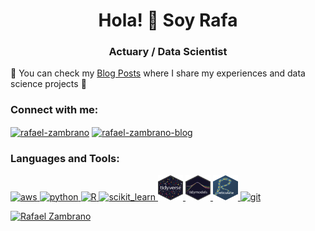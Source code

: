 <h1 align="center">Hola! 🤟 Soy Rafa</h1>
<h3 align="center">Actuary / Data Scientist</h3>

📌 You can check my [Blog Posts](https://rafael-zambrano-blog-ds.netlify.app/blog.html) where I share my experiences and data science projects 📖

<h3 align="left">Connect with me:</h3>
<p align="left">
<a href="https://linkedin.com/in/rafael-zambrano" target="blank"><img align="center" src="https://cdn.jsdelivr.net/npm/simple-icons@3.0.1/icons/linkedin.svg" alt="rafael-zambrano" height="30" width="40" /></a> <a href="https://rafael-zambrano-blog-ds.netlify.app/" target="blank"><img align="center" src="https://shields.io/badge/Blog%20Posts-Proyectos-brightgreen" alt="rafael-zambrano-blog" height="30" width="140" /></a>
</p>

<h3 align="left">Languages and Tools:</h3>
<p align="left"> <a href="https://aws.amazon.com" target="_blank"> <img src="https://upload.wikimedia.org/wikipedia/commons/9/93/Amazon_Web_Services_Logo.svg" alt="aws" width="40" height="40"/> </a> <a href="https://www.python.org" target="_blank"> <img src="https://i1.wp.com/www.inferencelab.com/wp-content/uploads/Python-logo-notext.svg_.png?w=1024" alt="python" width="40" height="40"/> </a> <a href="https://www.r-project.org/" target="_blank"> <img src="https://www.r-project.org/logo/Rlogo.svg" alt="R" width="40" height="40"/> </a> <a href="https://scikit-learn.org/" target="_blank"> <img src="https://upload.wikimedia.org/wikipedia/commons/0/05/Scikit_learn_logo_small.svg" alt="scikit_learn" alt="scikit" width="40" height="40"/> </a> <a href="https://www.tidyverse.org/" target="_blank"> <img src="https://github.com/rstudio/hex-stickers/blob/master/SVG/tidyverse.svg" alt="tidyverse" width="40" height="40" </a> <a href="https://www.tidymodels.org/" target="_blank"> <img src="https://github.com/rstudio/hex-stickers/blob/master/SVG/tidymodels.svg" alt="tidymodels" width="40" height="40" </a> <a href="https://rstudio.github.io/reticulate/" target="_blank"> <img src="https://github.com/rstudio/hex-stickers/blob/master/SVG/reticulate.svg" alt="reticulate" width="40" height="40" </a> <a href="https://git-scm.com/" target="_blank"> <img src="https://www.vectorlogo.zone/logos/git-scm/git-scm-icon.svg" alt="git" width="40" height="40"/></p>

![Rafael Zambrano](https://github-readme-stats.vercel.app/api?username=rafzamb&show_icons=true)
